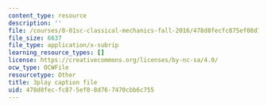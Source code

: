 ```yaml
---
content_type: resource
description: ''
file: /courses/8-01sc-classical-mechanics-fall-2016/478d8fecfc875ef08d767470cbb6c755_Uoukes39gb0.vtt
file_size: 6637
file_type: application/x-subrip
learning_resource_types: []
license: https://creativecommons.org/licenses/by-nc-sa/4.0/
ocw_type: OCWFile
resourcetype: Other
title: 3play caption file
uid: 478d8fec-fc87-5ef0-8d76-7470cbb6c755
---
```

